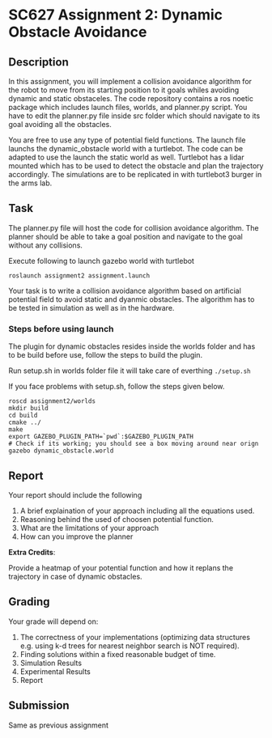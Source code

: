 # SC627 Assignment 2: Dynamic Obstacle Avoidance

## Description

In this assignment, you will implement a collision avoidance algorithm for the robot to move from its starting position to it goals whiles avoiding dynamic and static obstaceles. The code repository contains a ros noetic package which includes launch files, worlds, and planner.py script. You have to edit the planner.py file inside src folder which should navigate to its goal avoiding all the obstacles. 

You are free to use any type of potential field functions. The launch file launchs the dynamic_obstacle world with a turtlebot. The code can be adapted to use the launch the static world as well. Turtlebot has a lidar mounted which has to be used to detect the obstacle and plan the trajectory accordingly. The simulations are to be replicated in with turtlebot3 burger in the arms lab.

## Task

The planner.py file will host the code for collision avoidance algorithm. The planner should be able to take a goal position and navigate to the goal without any collisions. 

Execute following to launch gazebo world with turtlebot

`roslaunch assignment2 assignment.launch`

Your task is to write a collision avoidance algorithm based on artificial potential field to avoid static and dyanmic obstacles. The algorithm has to be tested in simulation as well as in the hardware. 

### Steps before using launch
The plugin for dynamic obstacles resides inside the worlds folder and has to be build before use, follow the steps to build the plugin.

Run setup.sh in worlds folder file it will take care of everthing
`./setup.sh`

If you face problems with setup.sh, follow the steps given below.

```
roscd assignment2/worlds
mkdir build
cd build
cmake ../
make
export GAZEBO_PLUGIN_PATH=`pwd`:$GAZEBO_PLUGIN_PATH
# Check if its working; you should see a box moving around near orign
gazebo dynamic_obstacle.world
```

## Report
Your report should include the following
1. A brief explaination of your approach including all the equations used. 
2. Reasoning behind the used of choosen potential function.
3. What are the limitations of your approach
4. How can you improve the planner

**Extra Credits**:

Provide a heatmap of your potential function and how it replans the trajectory in case of dynamic obstacles. 

## Grading 
Your grade will depend on:
1. The correctness of your implementations (optimizing data structures e.g. using k-d trees for
nearest neighbor search is NOT required).
2. Finding solutions within a fixed reasonable budget of time.
3. Simulation Results
4. Experimental Results
5. Report

## Submission
Same as previous assignment